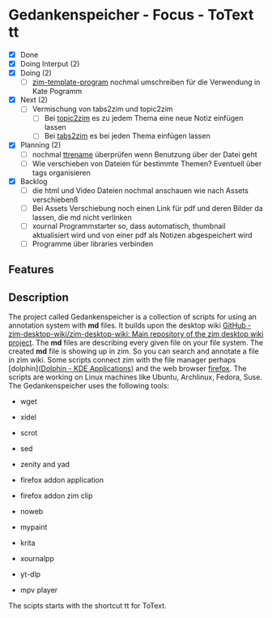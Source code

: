 # Gedankenspeicher - Focus - ToText tt

- [X] Done
- [X] Doing Interput (2)
- [X] Doing (2)
	- [ ] [zim-template-program](zim-template-program.md) nochmal umschreiben für die Verwendung in Kate Pogramm
- [X] Next (2)
	- [ ] Vermischung von tabs2zim und topic2zim 
		- [ ] Bei [topic2zim](topic2zim.md) es zu jedem Thema eine neue Notiz einfügen lassen
		- [ ] Bei [tabs2zim](tabs2zim.md) es bei jeden Thema einfügen lassen
- [X] Planning (2)
	- [ ] nochmal [ttrename](ttrename.md) überprüfen wenn Benutzung über der Datei geht
	- [ ] Wie verschieben von Dateien für bestimmte Themen? Eventuell über tags organisieren
- [X] Backlog
	- [ ] die html und Video Dateien nochmal anschauen wie nach Assets verschiebenß
	- [ ] Bei Assets Verschiebung noch einen Link für pdf und deren Bilder da lassen, die md nicht verlinken
	- [ ] xournal Programmstarter so, dass automatisch, thumbnail aktualisiert wird und von einer pdf als Notizen abgespeichert wird
	- [ ] Programme über libraries verbinden
	
## Features



## Description 
The project called Gedankenspeicher is a collection of scripts for using an annotation system with **md** files. It builds upon the desktop wiki [GitHub - zim-desktop-wiki/zim-desktop-wiki: Main repository of the zim desktop wiki project](https://github.com/zim-desktop-wiki/zim-desktop-wiki). The **md** files are describing every given file on your file system. The created **md** file is showing up in zim. So you can search and annotate a file in zim wiki. Some scripts connect zim with the file manager perhaps [dolphin]([Dolphin - KDE Applications](https://apps.kde.org/dolphin/)) and the web browser [firefox](https://www.mozilla.org/en-US/firefox/new/). The scripts are working on Linux machines like Ubuntu, Archlinux, Fedora, Suse. The Gedankenspeicher uses the following tools:

- wget

- xidel

- scrot

- sed

- zenity and yad

- firefox addon application

- firefox addon zim clip

- noweb

- mypaint

- krita

- xournalpp

- yt-dlp

- mpv player

The scipts starts with the shortcut tt for ToText. 
